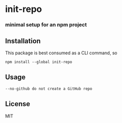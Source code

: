 # init-repo
### minimal setup for an npm project

## Installation
This package is best consumed as a CLI command, so
```
npm install --global init-repo
```

## Usage
```
--no-github do not create a GitHub repo
```

## License
MIT
